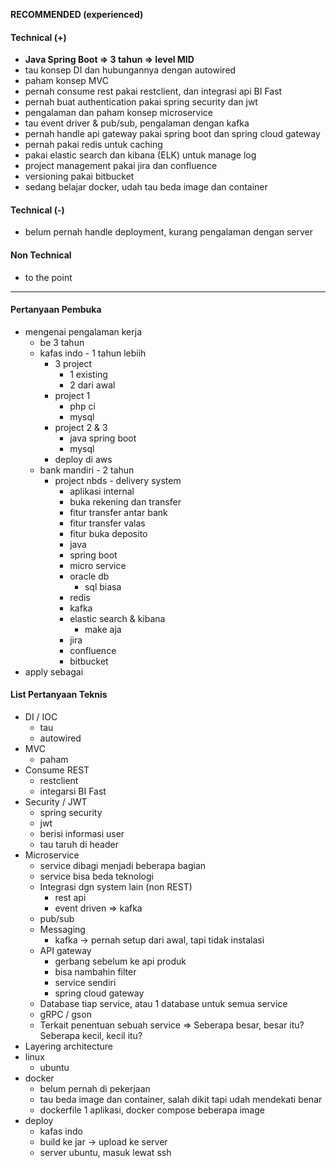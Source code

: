 
**RECOMMENDED (experienced)**

#### Technical (+) 

- **Java Spring Boot => 3 tahun => level MID**  
- tau konsep DI dan hubungannya dengan autowired
- paham konsep MVC
- pernah consume rest pakai restclient, dan integrasi api BI Fast
- pernah buat authentication pakai spring security dan jwt
- pengalaman dan paham konsep microservice
- tau event driver & pub/sub, pengalaman dengan kafka
- pernah handle api gateway pakai spring boot dan spring cloud gateway
- pernah pakai redis untuk caching
- pakai elastic search dan kibana (ELK) untuk manage log
- project management pakai jira dan confluence
- versioning pakai bitbucket
- sedang belajar docker, udah tau beda image dan container

#### Technical (-)  

- belum pernah handle deployment, kurang pengalaman dengan server

#### Non Technical  

- to the point

---

#### Pertanyaan Pembuka

- mengenai pengalaman kerja  
	- be 3 tahun
	- kafas indo - 1 tahun lebiih
		- 3 project
			- 1 existing
			- 2 dari awal
		- project 1
			- php ci
			- mysql
		- project 2 & 3
			- java spring boot
			- mysql
		- deploy di aws
	- bank mandiri - 2 tahun
		- project nbds - delivery system
			- aplikasi internal
			- buka rekening dan transfer
			- fitur transfer antar bank
			- fitur transfer valas
			- fitur buka deposito
			- java
			- spring boot
			- micro service
			- oracle db
				- sql biasa
			- redis
			- kafka
			- elastic search & kibana
				- make aja
			- jira
			- confluence
			- bitbucket
- apply sebagai


#### List Pertanyaan Teknis

- DI / IOC
	- tau
	- autowired
- MVC
	- paham
- Consume REST
	- restclient
	- integarsi BI Fast
- Security / JWT
	- spring security
	- jwt
	- berisi informasi user
	- tau taruh di header
- Microservice
	- service dibagi menjadi beberapa bagian
	- service bisa beda teknologi
	- Integrasi dgn system lain (non REST)
		- rest api
		- event driven => kafka
	- pub/sub
	- Messaging
		- kafka -> pernah setup dari awal, tapi tidak instalasi
	- API gateway
		- gerbang sebelum ke api produk
		- bisa nambahin filter
		- service sendiri
		- spring cloud gateway
	- Database tiap service, atau 1 database untuk semua service
	- gRPC / gson
	- Terkait penentuan sebuah service => Seberapa besar, besar itu? Seberapa kecil, kecil itu?
- Layering architecture
- linux
	- ubuntu
- docker
	- belum pernah di pekerjaan
	- tau beda image dan container, salah dikit tapi udah mendekati benar
	- dockerfile 1 aplikasi, docker compose beberapa image
- deploy
	- kafas indo
	- build ke jar -> upload ke server
	- server ubuntu, masuk lewat ssh